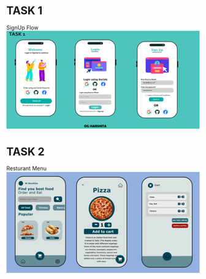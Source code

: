

# TASK 1
SignUp Flow 
![Signin WorkFlow CODESF](Task1/COMPLETED.png)
# TASK 2
Resturant Menu
![Signin WorkFlow CODESF](Task2/output.png)

